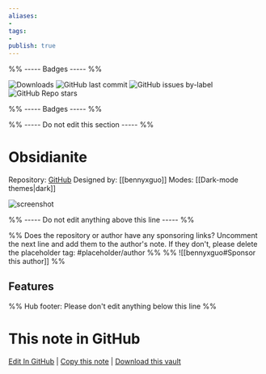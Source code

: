 ```yaml
---
aliases:
- 
tags: 
- 
publish: true
---
```


%% ----- Badges ----- %%

![Downloads](https://img.shields.io/badge/downloads-365949-573E7A?style=for-the-badge&logo=)
![GitHub last commit](https://img.shields.io/github/last-commit/bennyxguo/Obsidian-Obsidianite?color=573E7A&label=last%20update&logo=github&style=for-the-badge)
![GitHub issues by-label](https://img.shields.io/github/issues/bennyxguo/Obsidian-Obsidianite/help%20wanted?color=573E7A&logo=github&style=for-the-badge) 
![GitHub Repo stars](https://img.shields.io/github/stars/bennyxguo/Obsidian-Obsidianite?color=573E7A&logo=github&style=for-the-badge)

%% ----- Badges ----- %%

%% ----- Do not edit this section ----- %%

# Obsidianite

Repository: [GitHub](https://github.com/bennyxguo/Obsidian-Obsidianite)
Designed by: [[bennyxguo]]
Modes: [[Dark-mode themes|dark]]



![screenshot](https://github.com/bennyxguo/Obsidian-Obsidianite/raw/HEAD/images/demo1.png)

%% ----- Do not edit anything above this line ----- %% 

%% Does the repository or author have any sponsoring links? Uncomment the next line and add them to the author's note. If they don't, please delete the placeholder tag: #placeholder/author %%
%% ![[bennyxguo#Sponsor this author]] %%


## Features



%% Hub footer: Please don't edit anything below this line %%

# This note in GitHub

<span class="git-footer">[Edit In GitHub](https://github.dev/obsidian-community/obsidian-hub/blob/main/02%20-%20Community%20Expansions/02.05%20All%20Community%20Expansions/Themes/Obsidianite.md "git-hub-edit-note") | [Copy this note](https://raw.githubusercontent.com/obsidian-community/obsidian-hub/main/02%20-%20Community%20Expansions/02.05%20All%20Community%20Expansions/Themes/Obsidianite.md "git-hub-copy-note") | [Download this vault](https://github.com/obsidian-community/obsidian-hub/archive/refs/heads/main.zip "git-hub-download-vault") </span>
